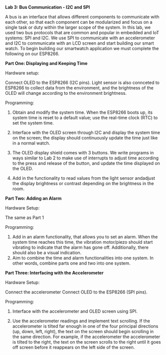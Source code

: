 **Lab 3: Bus Communication - I2C and SPI**

A bus is an interface that allows different components to communicate with each other, so that each component can be 
modularized and focus on a single task or duty within the larger scope of the system. 
In this lab, we used two bus protocols that are common and popular in embedded and IoT systems: SPI and I2C. 
We use SPI to communicate with an accelerometer and I2C to communicate with an LCD screen and start building our smart watch.
To begin building our smartwatch application we must complete the following on our ESP8266.


**Part One: Displaying and Keeping Time**

Hardware setup:

Connect OLED to the ESP8266 (I2C pins). Light sensor is also connceted to ESP8266 to collect data from the environment, 
and the brightness of the OLED will change according to the environment brightness. 

Programming:

1. Obtain and modify the system time. When the ESP8266 boots up, its system time is reset to a default value; 
use the real-time clock (RTC) to set the system time.

2. Interface with the OLED screen through I2C and display the system time on the screen; the display should continuously 
update the time just like in a normal watch.

3. The OLED display shield comes with 3 buttons. We write programs in ways similar to Lab 2 to make use of interrupts
to adjust time according to the press and release of the button, and update the time displayed on the OLED.

4. Add in the functionality to read values from the light sensor andadjust the
display brightness or contrast depending on the brightness in the room.

**Part Two: Adding an Alarm**

Hardware Setup:

The same as Part 1

Programming:

1. Add in an alarm functionality, that allows you to set an alarm. When the system time reaches this time, the vibration motor/piezo should start vibrating to indicate that the alarm has gone off. Additionally, there should also be a visual indication.
2. Aim to combine the time and alarm functionalities into one system. In other words, combine parts one and two into one system.

**Part Three: Interfacing with the Accelerometer**

Hardware Setup:

Connect the accelerometer Connect OLED to the ESP8266 (SPI pins).

Programming:

1. Interface with the accelerometer and OLED screen using SPI.

2. Use the accelerometer readings and implement text scrolling. If the accelerometer is tilted far enough in one of the four
principal directions (up, down, left, right), the text on the screen should begin scrolling in the same direction. For
example, if the accelerometer the accelerometer is tilted to the right, the text on the screen scrolls to the right until 
it goes off screen before it reappears on the left side of the screen.

